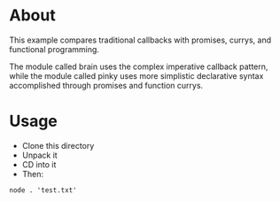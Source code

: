 # About
This example compares traditional callbacks with promises, currys, and functional programming.

The module called brain uses the complex imperative callback pattern, while the module called pinky uses more simplistic declarative syntax accomplished through promises and function currys.

# Usage

 - Clone this directory
 - Unpack it
 - CD into it
 - Then:

 ~~~
 node . 'test.txt'
 ~~~
